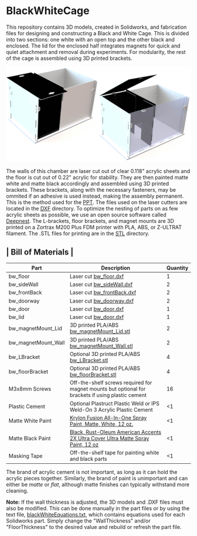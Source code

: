 # BlackWhiteCage

This repository contains 3D models, created in Solidworks, and fabrication files for designing and constructing a Black and White Cage. This is divided into two
sections: one white with an open top and the other black and enclosed. The lid for the enclosed half integrates magnets for quick and quiet attachment and removal during 
experiments. For modularity, the rest of the cage is assembled using 3D printed brackets.

![alt text](/Images/BlackWhiteBox_openandclosed.jpg)

The walls of this chamber are laser cut out of clear 0.118" acrylic sheets and the floor is cut out of 0.22" acrylic for stability. They are then painted matte white and matte
black accordingly and assembled using 3D printed brackets. These brackets, along with the necessary fasteners, may be ommited if an adhesive
is used instead, making the assembly permanent. This is the method used for the [PPT](https://github.com/donaldsonlab/PPT-Chamber). The files used on the laser 
cutters are located in the [DXF](/DXF) directory. To optimize the nesting of parts on as few acrylic sheets as possible, we use an open source software called 
[Deepnest](https://deepnest.io/). The L-brackets, floor brackets, and magnet mounts are 3D printed on a Zortrax M200 Plus FDM printer with PLA, ABS, or Z-ULTRAT filament. The 
.STL files for printing are in the [STL](/STL) directory.


|       Bill of Materials      |
--------------------------------
|Part|Description|Quantity|
----------------------|------------------------------------------------------------------------|-|
bw_floor             |Laser cut [bw_floor.dxf](/DXF/bw_floor.dxf)                                                         |1|
bw_sideWall          |Laser cut [bw_sideWall.dxf](/DXF/bw_sideWall.dxf)                                                   |2|
bw_frontBack         |Laser cut [bw_frontBack.dxf](/DXF/bw_frontBack.dxf)                                                 |2|
bw_doorway           |Laser cut [bw_doorway.dxf](/DXF/bw_doorway.dxf)                                                     |2|
bw_door              |Laser cut [bw_door.dxf](/DXF/bw_door.dxf)                                                           |1|
bw_lid               |Laser cut [bw_door.dxf](/DXF/bw_door.dxf)                                                           |1|
bw_magnetMount_Lid   |3D printed PLA/ABS [bw_magnetMount_Lid.stl](/STL/bw_magnetMount_Lid.stl)                            |2|
bw_magnetMount_Wall  |3D printed PLA/ABS [bw_magnetMount_Wall.stl](/STL/bw_magnetMount_Wall.stl)                          |2|
bw_LBracket          |Optional 3D printed PLA/ABS [bw_LBracket.stl](/STL/bw_LBracket.stl)                                 |4|
bw_floorBracket      |Optional 3D printed PLA/ABS [bw_floorBracket.stl](/STL/bw_floorBracket.stl)                         |4|
M3x8mm Screws        |Off-the-shelf screws required for magnet mounts but optional for brackets if using plastic cement   |16|
Plastic Cement       |Optional Plastruct Plastic Weld or IPS Weld-On 3 Acrylic Plastic Cement                             |<1|
Matte White Paint    |[Krylon Fusion All-In-One Spray Paint, Matte, White, 12 oz.](https://www.walmart.com/ip/Krylon-Fusion-All-In-One-Spray-Paint-Matte-White-12-oz/678882687)|<1|
Matte Black Paint    |[Black, Rust-Oleum American Accents 2X Ultra Cover Ultra Matte Spray Paint, 12 oz](https://www.walmart.com/ip/Black-Rust-Oleum-American-Accents-2X-Ultra-Cover-Ultra-Matte-Spray-Paint-12-oz/488512581)|<1|
Masking Tape         |Off-the-shelf tape for painting white and black parts                                               |<1|

The brand of acrylic cement is not important, as long as it can hold the acrylic pieces together. Similarly, the brand of paint is unimportant and can either be *matte* or 
*flat*, although matte finishes can typically withstand more cleaning.

**Note:** If the wall 
thickness is adjusted, the 3D models and .DXF files must also be modified. This can be done manually in the part files or by using the text file, 
[blackWhiteEquations.txt](blackWhiteEquations.txt), which contains equations used for each Solidworks part. Simply change the "WallThickness" and/or "FloorThickness" to the 
desired value and rebuild or refresh the part file.


